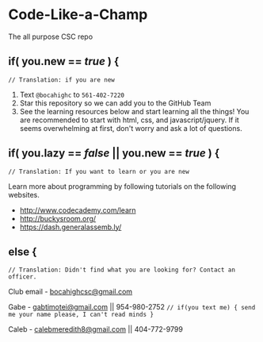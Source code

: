 Code-Like-a-Champ
=================

The all purpose CSC repo

## if( you.new == *true* ) {
`// Translation: if you are new`

1. Text `@bocahighc` to `561-402-7220`
2. Star this repository so we can add you to the GitHub Team
3. See the learning resources below and start learning all the things! You are recommended to start with html, css, and javascript/jquery. If it seems overwhelming at first, don't worry and ask a lot of questions.

## if( you.lazy == *false* || you.new == *true* ) {
`// Translation: If you want to learn or you are new`

Learn more about programming by following tutorials on the following websites.
- http://www.codecademy.com/learn
- http://buckysroom.org/
- https://dash.generalassemb.ly/

## else {
`// Translation: Didn't find what you are looking for? Contact an officer.`

Club email - bocahighcsc@gmail.com

Gabe - gabtimotei@gmail.com || 954-980-2752 
`// if(you text me) { send me your name please, I can't read minds }`

Caleb - calebmeredith8@gmail.com || 404-772-9799
